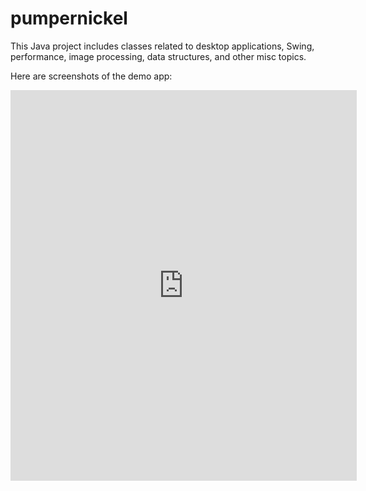 # pumpernickel
This Java project includes classes related to desktop applications, Swing, performance, image processing, data structures, and other misc topics.

Here are screenshots of the demo app:

<iframe src="https://docs.google.com/presentation/d/e/2PACX-1vRPaDLRJgAQ7Rex0q0uMlrh8V2njg5JM8-UjFJFQvu2yQWBiQAX6PA56hYkxe1zkztUb5qZZGNb7fl4/embed?start=true&loop=true&delayms=5000" frameborder="0" width="554" height="625" allowfullscreen="true" mozallowfullscreen="true" webkitallowfullscreen="true"></iframe>
